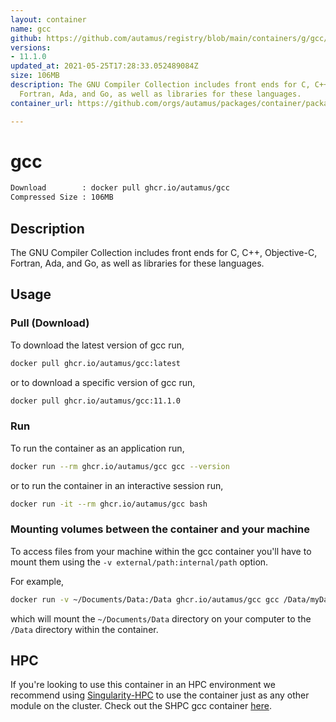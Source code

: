 ```yaml
---
layout: container
name: gcc
github: https://github.com/autamus/registry/blob/main/containers/g/gcc/spack.yaml
versions:
- 11.1.0
updated_at: 2021-05-25T17:28:33.052489084Z
size: 106MB
description: The GNU Compiler Collection includes front ends for C, C++, Objective-C,
  Fortran, Ada, and Go, as well as libraries for these languages.
container_url: https://github.com/orgs/autamus/packages/container/package/gcc

---
```

# gcc
```bash 
Download        : docker pull ghcr.io/autamus/gcc
Compressed Size : 106MB
```

## Description
The GNU Compiler Collection includes front ends for C, C++, Objective-C, Fortran, Ada, and Go, as well as libraries for these languages.

## Usage
### Pull (Download)
To download the latest version of gcc run,

```bash
docker pull ghcr.io/autamus/gcc:latest
```

or to download a specific version of gcc run,

```bash
docker pull ghcr.io/autamus/gcc:11.1.0
```
### Run
To run the container as an application run,
```bash
docker run --rm ghcr.io/autamus/gcc gcc --version
```

or to run the container in an interactive session run,
```bash
docker run -it --rm ghcr.io/autamus/gcc bash
```

### Mounting volumes between the container and your machine
To access files from your machine within the gcc container you'll have to mount them using the `-v external/path:internal/path` option.

For example,
```bash
docker run -v ~/Documents/Data:/Data ghcr.io/autamus/gcc gcc /Data/myData.csv
```
which will mount the `~/Documents/Data` directory on your computer to the `/Data` directory within the container.

## HPC
If you're looking to use this container in an HPC environment we recommend using [Singularity-HPC](https://singularity-hpc.readthedocs.io) to use the container just as any other module on the cluster. Check out the SHPC gcc container [here](https://singularityhub.github.io/singularity-hpc/r/ghcr.io-autamus-gcc/).